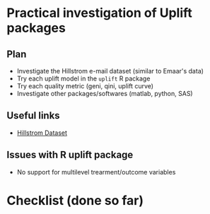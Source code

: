 # Practical investigation of Uplift packages

## Plan

* Investigate the Hillstrom e-mail dataset (similar to Emaar's data)
* Try each uplift model in the `uplift` R package
* Try each quality metric (geni, qini, uplift curve)
* Investigate other packages/softwares (matlab, python, SAS)

## Useful links

* [Hillstrom Dataset](http://blog.minethatdata.com/2008/03/minethatdata-e-mail-analytics-and-data.html)

## Issues with R uplift package

* No support for multilevel trearment/outcome variables


# Checklist (done so far)
